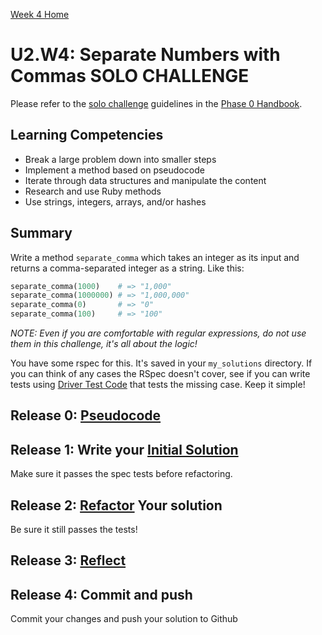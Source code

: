 [Week 4 Home](../)

# U2.W4: Separate Numbers with Commas SOLO CHALLENGE

Please refer to the [solo challenge](https://github.com/Devbootcamp/phase-0-handbook/blob/master/solo-challenges.md) guidelines in the [Phase 0 Handbook](https://github.com/Devbootcamp/phase-0-handbook).

## Learning Competencies
- Break a large problem down into smaller steps
- Implement a method based on pseudocode
- Iterate through data structures and manipulate the content
- Research and use Ruby methods
- Use strings, integers, arrays, and/or hashes

## Summary
Write a method `separate_comma` which takes an integer as its input and returns a comma-separated integer as a string. Like this:

```ruby
separate_comma(1000)    # => "1,000"
separate_comma(1000000) # => "1,000,000"
separate_comma(0)       # => "0"
separate_comma(100)     # => "100"
```

*NOTE: Even if you are comfortable with regular expressions, do not use them in this challenge, it's all about the logic!*

You have some rspec for this. It's saved in your `my_solutions` directory. If you can think of any cases the RSpec doesn't cover, see if you can write tests using [Driver Test Code](https://github.com/Devbootcamp/phase-0-handbook/blob/master/coding-references/driver-code.md) that tests the missing case. Keep it simple!

## Release 0: [Pseudocode](https://github.com/Devbootcamp/phase-0-handbook/blob/master/coding-references/pseudocode.md)

## Release 1: Write your [Initial Solution](https://github.com/Devbootcamp/phase-0-handbook/blob/master/coding-references/initial-solution.md)

Make sure it passes the spec tests before refactoring.

## Release 2: [Refactor](https://github.com/Devbootcamp/phase-0-handbook/blob/master/coding-references/refactoring.md) Your solution

Be sure it still passes the tests!

## Release 3: [Reflect](https://github.com/Devbootcamp/phase-0-handbook/blob/master/coding-references/reflection-guidelines.md)


## Release 4: Commit and push
Commit your changes and push your solution to Github
